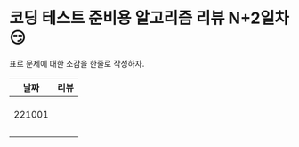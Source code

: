 # 코딩 테스트 준비용 알고리즘 리뷰 N+2일차 :smirk:

표로 문제에 대한 소감을 한줄로 작성하자. 

|날짜| 리뷰 |
|:--:|:--:| 
|221001|  <br/> <br/> <br/> | 
|    |    |

